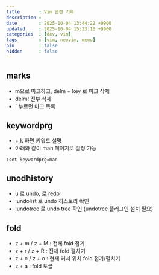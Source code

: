 ```yaml
---
title       : Vim 관련 기록
description : 
date        : 2025-10-04 13:44:22 +0900
updated     : 2025-10-04 15:23:16 +0900
categories  : [dev, vim]
tags        : [vim, neovim, memo]
pin         : false
hidden      : false
---
```


## marks
- m으로 마크하고, delm + key 로 마크 삭제
- delm! 전부 삭제
- ` 누르면 마크 목록

## keywordprg
- <shift> + k 하면 키워드 설명
- 아래와 같이 man 페이지로 설정 가능
```vim
:set keywordprg=man
```

## unodhistory
- u 로 undo, <C-r> 로 redo
- :undolist 로 undo 히스토리 확인
- :undotree 로 undo tree 확인 (undotree 플러그인 설치 필요)

## fold
- z + m / z + M : 전체 fold 접기
- z + r / z + R : 전체 fold 펼치기
- z + c / z + o : 현재 커서 위치 fold 접기/펼치기
- z + a : fold 토글
